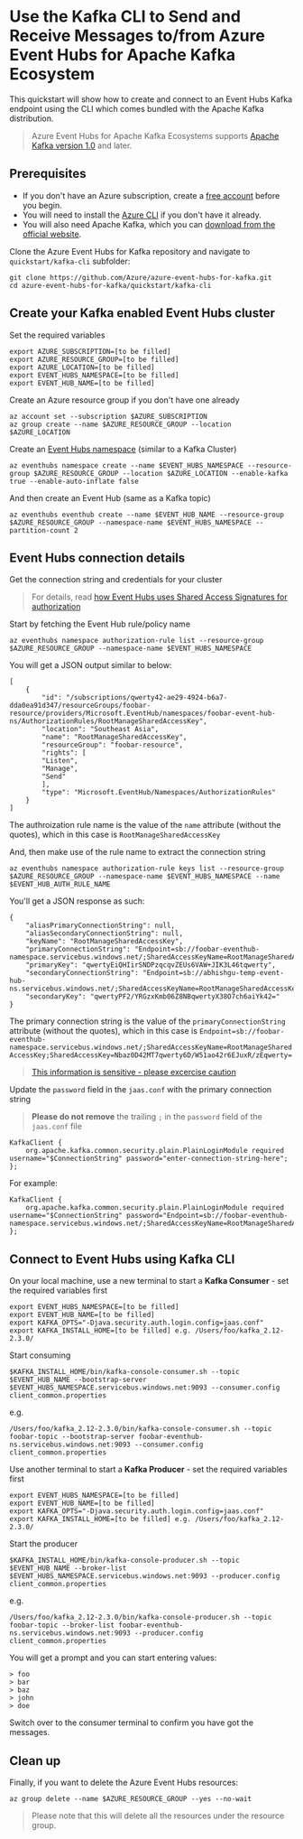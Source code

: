 # Use the Kafka CLI to Send and Receive Messages to/from Azure Event Hubs for Apache Kafka Ecosystem

This quickstart will show how to create and connect to an Event Hubs Kafka endpoint using the CLI which comes bundled with the Apache Kafka distribution. 

> Azure Event Hubs for Apache Kafka Ecosystems supports [Apache Kafka version 1.0](https:/kafka.apache.org/10/documentation.html) and later.

## Prerequisites

- If you don't have an Azure subscription, create a [free account](https://azure.microsoft.com/free/) before you begin.
- You will need to install the [Azure CLI](https://docs.microsoft.com/cli/azure/install-azure-cli?view=azure-cli-latest) if you don't have it already.
- You will also need Apache Kafka, which you can [download from the official website](https://kafka.apache.org/downloads).

Clone the Azure Event Hubs for Kafka repository and navigate to `quickstart/kafka-cli` subfolder:

    git clone https://github.com/Azure/azure-event-hubs-for-kafka.git
    cd azure-event-hubs-for-kafka/quickstart/kafka-cli

## Create your Kafka enabled Event Hubs cluster

Set the required variables

    export AZURE_SUBSCRIPTION=[to be filled]
    export AZURE_RESOURCE_GROUP=[to be filled]
    export AZURE_LOCATION=[to be filled]
    export EVENT_HUBS_NAMESPACE=[to be filled]
    export EVENT_HUB_NAME=[to be filled]

Create an Azure resource group if you don't have one already

    az account set --subscription $AZURE_SUBSCRIPTION
    az group create --name $AZURE_RESOURCE_GROUP --location $AZURE_LOCATION

Create an [Event Hubs namespace](https://docs.microsoft.com/azure/event-hubs/event-hubs-features) (similar to a Kafka Cluster)

    az eventhubs namespace create --name $EVENT_HUBS_NAMESPACE --resource-group $AZURE_RESOURCE_GROUP --location $AZURE_LOCATION --enable-kafka true --enable-auto-inflate false

And then create an Event Hub (same as a Kafka topic)

    az eventhubs eventhub create --name $EVENT_HUB_NAME --resource-group $AZURE_RESOURCE_GROUP --namespace-name $EVENT_HUBS_NAMESPACE --partition-count 2

## Event Hubs connection details

Get the connection string and credentials for your cluster

> For details, read [how Event Hubs uses Shared Access Signatures for authorization](https://docs.microsoft.com/azure/event-hubs/authorize-access-shared-access-signature?WT.mc_id=devto-blog-abhishgu)

Start by fetching the Event Hub rule/policy name

    az eventhubs namespace authorization-rule list --resource-group $AZURE_RESOURCE_GROUP --namespace-name $EVENT_HUBS_NAMESPACE

You will get a JSON output similar to below:

    [
        {
            "id": "/subscriptions/qwerty42-ae29-4924-b6a7-dda0ea91d347/resourceGroups/foobar-resource/providers/Microsoft.EventHub/namespaces/foobar-event-hub-ns/AuthorizationRules/RootManageSharedAccessKey",
            "location": "Southeast Asia",
            "name": "RootManageSharedAccessKey",
            "resourceGroup": "foobar-resource",
            "rights": [
            "Listen",
            "Manage",
            "Send"
            ],
            "type": "Microsoft.EventHub/Namespaces/AuthorizationRules"
        }
    ]

The authroization rule name is the value of the `name` attribute (without the quotes), which in this case is `RootManageSharedAccessKey`

And, then make use of the rule name to extract the connection string

    az eventhubs namespace authorization-rule keys list --resource-group $AZURE_RESOURCE_GROUP --namespace-name $EVENT_HUBS_NAMESPACE --name $EVENT_HUB_AUTH_RULE_NAME

You'll get a JSON response as such:

    {
        "aliasPrimaryConnectionString": null,
        "aliasSecondaryConnectionString": null,
        "keyName": "RootManageSharedAccessKey",
        "primaryConnectionString": "Endpoint=sb://foobar-eventhub-namespace.servicebus.windows.net/;SharedAccessKeyName=RootManageSharedAccessKey;SharedAccessKey=Nbaz0D42MT7qwerty6D/W51ao42r6EJuxR/zEqwerty=",
        "primaryKey": "qwertyEiQHIirSNDPzqcqvZEUs6VAW+JIK3L46tqwerty",
        "secondaryConnectionString": "Endpoint=sb://abhishgu-temp-event-hub-ns.servicebus.windows.net/;SharedAccessKeyName=RootManageSharedAccessKey;SharedAccessKey=qwertyPF2/YRGzxKmb06Z8NBFLCjnX38O7ch6aiYkN0=",
        "secondaryKey": "qwertyPF2/YRGzxKmb06Z8NBqwertyX38O7ch6aiYk42="
    }

The primary connection string is the value of the `primaryConnectionString` attribute (without the quotes), which in this case is `Endpoint=sb://foobar-eventhub-namespace.servicebus.windows.net/;SharedAccessKeyName=RootManageSharedAccessKey;SharedAccessKey=Nbaz0D42MT7qwerty6D/W51ao42r6EJuxR/zEqwerty=`

> [This information is sensitive - please excercise caution](https://docs.microsoft.com/azure/event-hubs/authorize-access-shared-access-signature?#best-practices-when-using-sas)

Update the `password` field in the `jaas.conf` with the primary connection string

> **Please do not remove** the trailing `;` in the `password` field of the `jaas.conf` file

    KafkaClient {
        org.apache.kafka.common.security.plain.PlainLoginModule required username="$ConnectionString" password="enter-connection-string-here";
    };

For example:

    KafkaClient {
        org.apache.kafka.common.security.plain.PlainLoginModule required username="$ConnectionString" password="Endpoint=sb://foobar-eventhub-namespace.servicebus.windows.net/;SharedAccessKeyName=RootManageSharedAccessKey;SharedAccessKey=Nbaz0D42MT7qwerty6D/W51ao42r6EJuxR/zEqwerty=";
    };

## Connect to Event Hubs using Kafka CLI

On your local machine, use a new terminal to start a **Kafka Consumer** - set the required variables first

    export EVENT_HUBS_NAMESPACE=[to be filled]
    export EVENT_HUB_NAME=[to be filled]
    export KAFKA_OPTS="-Djava.security.auth.login.config=jaas.conf"
    export KAFKA_INSTALL_HOME=[to be filled] e.g. /Users/foo/kafka_2.12-2.3.0/

Start consuming

    $KAFKA_INSTALL_HOME/bin/kafka-console-consumer.sh --topic $EVENT_HUB_NAME --bootstrap-server $EVENT_HUBS_NAMESPACE.servicebus.windows.net:9093 --consumer.config client_common.properties

e.g.

    /Users/foo/kafka_2.12-2.3.0/bin/kafka-console-consumer.sh --topic foobar-topic --bootstrap-server foobar-eventhub-ns.servicebus.windows.net:9093 --consumer.config client_common.properties

Use another terminal to start a **Kafka Producer** - set the required variables first

    export EVENT_HUBS_NAMESPACE=[to be filled]
    export EVENT_HUB_NAME=[to be filled]
    export KAFKA_OPTS="-Djava.security.auth.login.config=jaas.conf"
    export KAFKA_INSTALL_HOME=[to be filled] e.g. /Users/foo/kafka_2.12-2.3.0/

Start the producer

    $KAFKA_INSTALL_HOME/bin/kafka-console-producer.sh --topic $EVENT_HUB_NAME --broker-list $EVENT_HUBS_NAMESPACE.servicebus.windows.net:9093 --producer.config client_common.properties

e.g.

    /Users/foo/kafka_2.12-2.3.0/bin/kafka-console-producer.sh --topic foobar-topic --broker-list foobar-eventhub-ns.servicebus.windows.net:9093 --producer.config client_common.properties

You will get a prompt and you can start entering values:

    > foo
    > bar
    > baz
    > john
    > doe

Switch over to the consumer terminal to confirm you have got the messages.

## Clean up

Finally, if you want to delete the Azure Event Hubs resources:

    az group delete --name $AZURE_RESOURCE_GROUP --yes --no-wait

> Please note that this will delete all the resources under the resource group.
